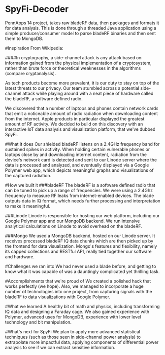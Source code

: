 # SpyFi-Decoder
PennApps 14 project, takes raw bladeRF data, then packages and formats it for data analysis. This is done through a threaded Java application using a simple producer/consumer model to parse bladeRF binaries and then sent them to MongoDB.

#Inspiration
From Wikipedia:

####In cryptography, a side-channel attack is any attack based on information gained from the physical implementation of a cryptosystem, rather than brute force or theoretical weaknesses in the algorithms (compare cryptanalysis). 

As tech products become more prevalent, it is our duty to stay on top of the latest threats to our privacy. Our team stumbled across a potential side-channel attack while playing around with a neat piece of hardware called the bladeRF, a software defined radio.

We discovered that a number of laptops and phones contain network cards that emit a noticeable amount of radio radiation when downloading content from the internet. Apple products in particular displayed the greatest amount of RF activity. We decided to build on this discovery with an interactive IoT data analysis and visualization platform, that we've dubbed SpyFi.

#What it does
Our shielded bladeRF listens on a 2.4GHz frequency band for sustained spikes in activity. When holding certain vulnerable phones or laptops close by and downloading internet content, radiation from the device's network card is detected and sent to our Linode server where the data is processed and analyzed, and eventually displayed via a Google Polymer web app, which depicts meaningful graphs and visualizations of the captured radiation.

#How we built it
###bladeRF
The bladeRF is a software defined radio that can be tuned to pick up a range of frequencies. We were using a 2.4Ghz frequency to measure RF leaks from internet-enabled devices. The blade outputs data in IQ format, which needs further processing and interpretation to make it meaningful.

###Linode
Linode is responsible for hosting our web platform, including our Google Polymer app and our MongoDB backend. We run intensive analytical calculations on Linode to avoid overhead on the bladeRF.

###Mongo
We used a MongoDB backend, hosted on our Linode server. It receives processed bladeRF IQ data chunks which are then picked up by the frontend for data visualization. Mongo's features and flexibility, namely its capped collections and RESTful API, really tied together our software and hardware.

#Challenges we ran into
We had never used a blade before, and getting to know what it was capable of was a dauntingly complicated yet thrilling task.

#Accomplishments that we're proud of
We created a polished hack that works perfectly (we hope). Also, we managed to incorporate a huge number of technologies into one project, from capturing signals with the bladeRF to data visualizations with Google Polymer.

#What we learned
A healthy bit of math and physics, including transforming IQ data and designing a Faraday cage. We also gained experience with Polymer, advanced uses for MongoDB, experience with lower level technology and bit manipulation.

#What's next for SpyFi
We plan to apply more advanced statistical techniques (such as those seen in side-channel power analysis) to extrapolate more impactful data, applying components of differential power analysis to see if we can extract sensitive information.
